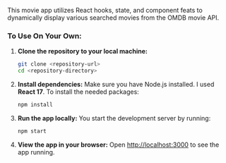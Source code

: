 This movie app utilizes React hooks, state, and component feats to dynamically display various searched movies from the OMDB movie API.

### To Use On Your Own:

1. **Clone the repository to your local machine:**
   ```bash
   git clone <repository-url>
   cd <repository-directory>
   ```

2. **Install dependencies:**
   Make sure you have Node.js installed. I used **React 17**. To install the needed packages:
   ```bash
   npm install
   ```

3. **Run the app locally:**
   You start the development server by running:
   ```bash
   npm start
   ```

4. **View the app in your browser:**
   Open [http://localhost:3000](http://localhost:3000) to see the app running.

